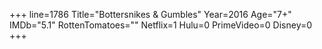 +++
line=1786
Title="Bottersnikes & Gumbles"
Year=2016
Age="7+"
IMDb="5.1"
RottenTomatoes=""
Netflix=1
Hulu=0
PrimeVideo=0
Disney=0
+++

